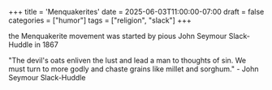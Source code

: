 +++
title = 'Menquakerites'
date = 2025-06-03T11:00:00-07:00
draft = false
categories = ["humor"]
tags = ["religion", "slack"]
+++

the Menquakerite movement was started by pious John Seymour Slack-Huddle in 1867

"The devil's oats enliven the lust and lead a man to thoughts of sin. We must turn to more godly and chaste grains like millet and sorghum." - John Seymour Slack-Huddle